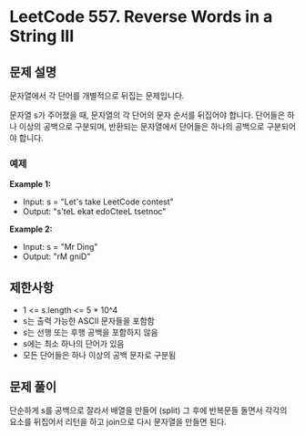 # LeetCode 557. Reverse Words in a String III

## 문제 설명

문자열에서 각 단어를 개별적으로 뒤집는 문제입니다.

문자열 s가 주어졌을 때, 문자열의 각 단어의 문자 순서를 뒤집어야 합니다. 단어들은 하나 이상의 공백으로 구분되며, 반환되는 문자열에서 단어들은 하나의 공백으로 구분되어야 합니다.

### 예제

**Example 1:**

- Input: s = "Let's take LeetCode contest"
- Output: "s'teL ekat edoCteeL tsetnoc"

**Example 2:**

- Input: s = "Mr Ding"
- Output: "rM gniD"

## 제한사항

- 1 <= s.length <= 5 \* 10^4
- s는 출력 가능한 ASCII 문자들을 포함함
- s는 선행 또는 후행 공백을 포함하지 않음
- s에는 최소 하나의 단어가 있음
- 모든 단어들은 하나 이상의 공백 문자로 구분됨

## 문제 풀이

단순하게 s를 공백으로 잘라서 배열을 만들어 (split) 그 후에 반복문들 돌면서 각각의 요소를 뒤집어서 리턴을 하고 join으로 다시 문자열을 만들면 된다.
